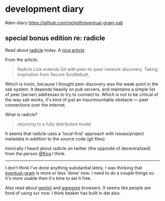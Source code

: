 # development diary
#dev-diary
https://github.com/nichoth/eventual-gram-ssb

## special bonus edition re: radicle

Read about [radicle](https://radicle.xyz/) today. A [nice article](https://radicle.xyz/radicle-link.html)

From the article:
> Radicle Link extends Git with peer-to-peer network discovery. Taking inspiration from Secure Scuttlebutt,

Which is ironic, because I thought peer discovery was the weak point in the ssb system. It depends heavily on pub servers, and maintains a simple list of peer (server) addresses to try to connect to. Which is not to be critical of the way ssb works, it's kind of just an insurmountable obstacle — peer connections over the internet.

What is radicle?

> returning to a fully distributed model

It seems that radicle uses a 'local-first' approach with issues/project metadata in addition to the source code (git files).

 Ironically I heard about radicle on twitter (the opposite of decentralized) from the person [@Kira](@C3iYh/12sO1uvKq1KcZXLFxSySzxOkHxXN8rtNB5MGA=.ed25519) I think.

-----------------------------------------------

I don't think I've done anything substantial lately. I was thinking that [eventual-gram](https://github.com/nichoth/eventual-gram-ssb) is more or less 'done' now. I need to do a couple things so it's more usable then it's time to set it free.

Also read about [gemini](https://gemini.circumlunar.space/docs/faq.html) and [agregore](https://github.com/AgregoreWeb/agregore-browser) browsers. It seems like people are fond of using `dat` now. I think beaker has built in dat also. 

